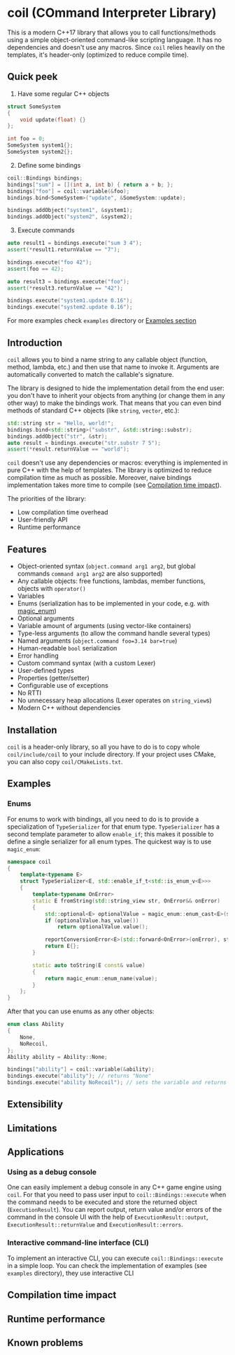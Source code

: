 # coil (COmmand Interpreter Library)

This is a modern C++17 library that allows you to call functions/methods using a simple object-oriented command-like scripting language. It has no dependencies and doesn't use any macros. Since `coil` relies heavily on the templates, it's header-only (optimized to reduce compile time).

## Quick peek

<!-- TODO make sure the code compiles -->
<!-- Get rid of ugly OOP syntax when it's implemented -->
1. Have some regular C++ objects
```cpp
struct SomeSystem
{
    void update(float) {}
};

int foo = 0;
SomeSystem system1{};
SomeSystem system2{};
```

2. Define some bindings
```cpp
coil::Bindings bindings;
bindings["sum"] = [](int a, int b) { return a + b; };
bindings["foo"] = coil::variable(&foo);
bindings.bind<SomeSystem>("update", &SomeSystem::update);

bindings.addObject("system1", &system1);
bindings.addObject("system2", &system2);
```

3. Execute commands
```cpp
auto result1 = bindings.execute("sum 3 4");
assert(*result1.returnValue == "7");

bindings.execute("foo 42");
assert(foo == 42);

auto result3 = bindings.execute("foo");
assert(*result3.returnValue == "42");

bindings.execute("system1.update 0.16");
bindings.execute("system2.update 0.16");
```

For more examples check `examples` directory or [Examples section](#examples)

## Introduction

`coil` allows you to bind a name string to any callable object (function, method, lambda, etc.) and then use that name to invoke it. Arguments are automatically converted to match the callable's signature.

The library is designed to hide the implementation detail from the end user: you don't have to inherit your objects from anything (or change them in any other way) to make the bindings work. That means that you can even bind methods of standard C++ objects (like `string`, `vector`, etc.):
```cpp
std::string str = "Hello, world!";
bindings.bind<std::string>("substr", &std::string::substr);
bindings.addObject("str", &str);
auto result = bindings.execute("str.substr 7 5");
assert(*result.returnValue == "world");
```

`coil` doesn't use any dependencies or macros: everything is implemented in pure C++ with the help of templates. The library is optimized to reduce compilation time as much as possible. Moreover, naive bindings implementation takes more time to compile (see [Compilation time impact](#compilation-time-impact)).

The priorities of the library:
* Low compilation time overhead
* User-friendly API
* Runtime performance

## Features

* Object-oriented syntax (`object.command arg1 arg2`, but global commands `command arg1 arg2` are also supported)
* Any callable objects: free functions, lambdas, member functions, objects with `operator()`
* Variables
* Enums (serialization has to be implemented in your code, e.g. with [magic_enum](https://github.com/Neargye/magic_enum))
* Optional arguments
* Variable amount of arguments (using vector-like containers)
* Type-less arguments (to allow the command handle several types)
* Named arguments (`object.command foo=3.14 bar=true`)
* Human-readable `bool` serialization
* Error handling
* Custom command syntax (with a custom Lexer)
* User-defined types
* Properties (getter/setter)
* Configurable use of exceptions
* No RTTI
* No unnecessary heap allocations (Lexer operates on `string_view`s)
* Modern C++ without dependencies

## Installation

`coil` is a header-only library, so all you have to do is to copy whole `coil/include/coil` to your include directory. If your project uses CMake, you can also copy `coil/CMakeLists.txt`.

<!-- Mention extern templates and moving implementation to cpp if it gets implemented -->

## Examples

### Enums

For enums to work with bindings, all you need to do is to provide a specialization of `TypeSerializer` for that enum type. `TypeSerializer` has a second template parameter to allow `enable_if`; this makes it possible to define a single serializer for all enum types. The quickest way is to use `magic_enum`:

```cpp
namespace coil
{
    template<typename E>
    struct TypeSerializer<E, std::enable_if_t<std::is_enum_v<E>>>
    {
        template<typename OnError>
        static E fromString(std::string_view str, OnError&& onError)
        {
            std::optional<E> optionalValue = magic_enum::enum_cast<E>(str);
            if (optionalValue.has_value())
                return optionalValue.value();

            reportConversionError<E>(std::forward<OnError>(onError), str);
            return E{};
        }

        static auto toString(E const& value)
        {
            return magic_enum::enum_name(value);
        }
    };
}
```

After that you can use enums as any other objects:
```cpp
enum class Ability
{
    None,
    NoRecoil,
};
Ability ability = Ability::None;

bindings["ability"] = coil::variable(&ability);
bindings.execute("ability"); // returns "None"
bindings.execute("ability NoRecoil"); // sets the variable and returns "NoRecoil"
```

## Extensibility

## Limitations

## Applications

### Using as a debug console

One can easily implement a debug console in any C++ game engine using `coil`. For that you need to pass user input to `coil::Bindings::execute` when the command needs to be executed and store the returned object (`ExecutionResult`). You can report output, return value and/or errors of the command in the console UI with the help of `ExecutionResult::output`, `ExecutionResult::returnValue` and `ExecutionResult::errors`.

### Interactive command-line interface (CLI)

To implement an interactive CLI, you can execute `coil::Bindings::execute` in a simple loop. You can check the implementation of examples (see `examples` directory), they use interactive CLI

## Compilation time impact

## Runtime performance

## Known problems
